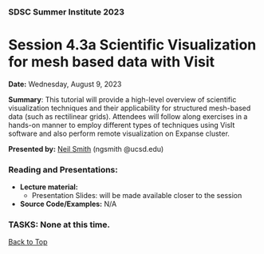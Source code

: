 ### SDSC Summer Institute 2023
# Session 4.3a Scientific Visualization for mesh based data with Visit

**Date:** Wednesday, August 9, 2023

**Summary**: This tutorial will provide a high-level overview of scientific visualization techniques and their applicability for structured mesh-based data (such as rectilinear grids). Attendees will follow along exercises in a hands-on manner to employ different types of techniques using VisIt software and also perform remote visualization on Expanse cluster.

**Presented by:** [Neil Smith](https://qi.ucsd.edu/about/leadership/neil-smith/) (ngsmith @ucsd.edu)

### Reading and Presentations:
* **Lecture material:**
   * Presentation Slides: will be made available closer to the session
* **Source Code/Examples:** N/A

### TASKS: None at this time.

[Back to Top](#top)
